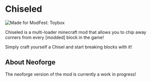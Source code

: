 # Chiseled
![Made for ModFest: Toybox](https://raw.githubusercontent.com/ModFest/art/aa6c3c7b64552dc8e6d37c0677bbe46edbe9a4c7/badge/svg/toybox/compact.svg)

Chiseled is a multi-loader minecraft mod that allows you to chip away corners from every [modded] block in the game!

Simply craft yourself a Chisel and start breaking blocks with it!


## About Neoforge
The neoforge version of the mod is currently a work in progress!